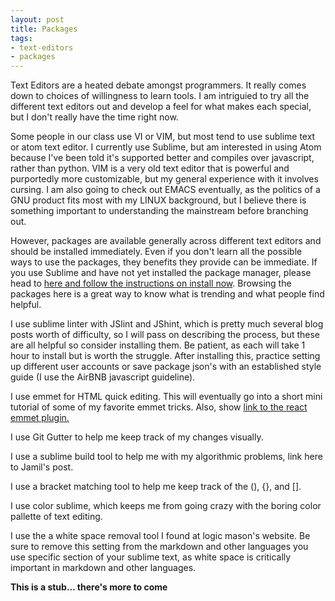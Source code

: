 ```yaml
---
layout: post
title: Packages
tags: 
- text-editors
- packages
---
```


Text Editors are a heated debate amongst programmers. It really comes down to choices of willingness to learn tools. I am intriguied to try all the different text editors out and develop a feel for what makes each special, but I don't really have the time right now. 

Some people in our class use VI or VIM, but most tend to use sublime text or atom text editor. I currently use Sublime, but am interested in using Atom because I've been told it's supported better and compiles over javascript, rather than python. VIM is a very old text editor that is powerful and purportedly more customizable, but my general experience with it involves cursing. I am also going to check out EMACS eventually, as the politics of a GNU product fits most with my LINUX background, but I believe there is something important to understanding the mainstream before branching out. 

However, packages are available generally across different text editors and should be installed immediately. Even if you don't learn all the possible ways to use the packages, they benefits they provide can be immediate. If you use Sublime and have not yet installed the package manager, please head to <a href="https://packagecontrol.io/">here and follow the instructions on install now</a>. Browsing the packages here is a great way to know what is trending and what people find helpful.

I use sublime linter with JSlint and JShint, which is pretty much several blog posts worth of difficulty, so I will pass on describing the process, but these are all helpful so consider installing them. Be patient, as each will take 1 hour to install but is worth the struggle. After installing this, practice setting up different user accounts or save package json's with an established style guide (I use the AirBNB javascript guideline).

I use emmet for HTML quick editing. This will eventually go into a short mini tutorial of some of my favorite emmet tricks. Also, show <a href="https://gist.github.com/max-mykhailenko/41d0c3991d92f38dcbc6">link to the react emmet plugin.</a> 

I use Git Gutter to help me keep track of my changes visually.

I use a sublime build tool to help me with my algorithmic problems, link here to Jamil's post.

I use a bracket matching tool to help me keep track of the (), {}, and []. 

I use color sublime, which keeps me from going crazy with the boring color pallette of text editing. 

I use the a white space removal tool I found at logic mason's website. Be sure to remove this setting from the markdown and other languages you use specific section of your sublime text, as white space is critically important in markdown and other languages.

**This is a stub... there's more to come**
